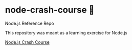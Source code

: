 # node-crash-course 🧩
Node.js Reference Repo

This repository was meant as a learning exercise for Node.js

[Node.js Crash Course](https://www.youtube.com/watch?v=fBNz5xF-Kx4)
